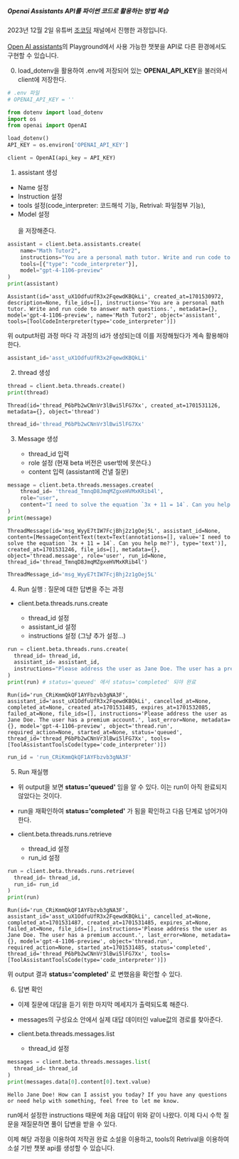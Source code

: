 ##### Openai Assistants API를 파이썬 코드로 활용하는 방법 복습
2023년 12월 2일 유튜버 [조코딩](https://youtube.com/@jocoding?si=a-vUWSv1NkJZFxS7) 채널에서 진행한 과정입니다.\
\
[Open AI assistants](https://platform.openai.com/assistants)의 Playground에서 사용 가능한 챗봇을 API로 다른 환경에서도 구현할 수 있습니다.

0. load_dotenv을 활용하여 .env에 저장되어 있는 **OPENAI_API_KEY**을 불러와서 client에 저장한다.

```python
# .env 파일
# OPENAI_API_KEY = ''
```

```python
from dotenv import load_dotenv
import os
from openai import OpenAI

load_dotenv()
API_KEY = os.environ['OPENAI_API_KEY']

client = OpenAI(api_key = API_KEY)
```

1. assistant 생성
- Name 설정
- Instruction 설정
- tools 설정(code_interpreter: 코드해석 기능, Retrival: 파일첨부 기능),
- Model 설정\
\
을 저장해준다.

```python
assistant = client.beta.assistants.create(
    name="Math Tutor2",
    instructions="You are a personal math tutor. Write and run code to answer math questions.",
    tools=[{"type": "code_interpreter"}],
    model="gpt-4-1106-preview"
)
print(assistant)
```

```
Assistant(id='asst_uX1OdfuUfR3x2FqewdKBQkLi', created_at=1701530972, description=None, file_ids=[], instructions='You are a personal math tutor. Write and run code to answer math questions.', metadata={}, model='gpt-4-1106-preview', name='Math Tutor2', object='assistant', tools=[ToolCodeInterpreter(type='code_interpreter')])

```

위 output처럼 과정 마다 각 과정의 id가 생성되는데 이를 저장해뒀다가 계속 활용해야 한다.

```python
assistant_id='asst_uX1OdfuUfR3x2FqewdKBQkLi'
```

2. thread 생성

```python
thread = client.beta.threads.create()
print(thread)
```

```
Thread(id='thread_P6bPb2wCNnVr3lBwi5lFG7Xx', created_at=1701531126, metadata={}, object='thread')

```

```python
thread_id='thread_P6bPb2wCNnVr3lBwi5lFG7Xx'
```

3. Message 생성
   
   - thread_id 입력
   - role 설정 (현재 beta 버전은 user밖에 못쓴다.)
   - content 입력 (assistant에 건낼 질문)

```python
message = client.beta.threads.messages.create(
    thread_id= 'thread_TmnqD8JmqMZgxeHVMxKRib4l',
    role="user", 
    content="I need to solve the equation `3x + 11 = 14`. Can you help me?"
)
print(message)
```

```
ThreadMessage(id='msg_WyyE7tIW7FcjBhj2z1gOej5L', assistant_id=None, content=[MessageContentText(text=Text(annotations=[], value='I need to solve the equation `3x + 11 = 14`. Can you help me?'), type='text')], created_at=1701531246, file_ids=[], metadata={}, object='thread.message', role='user', run_id=None, thread_id='thread_TmnqD8JmqMZgxeHVMxKRib4l')

```

```python
ThreadMessage_id='msg_WyyE7tIW7FcjBhj2z1gOej5L'
```

4. Run 실행 : 질문에 대한 답변을 주는 과정

- client.beta.threads.runs.create
  
  - thread_id 설정
  - assistant_id 설정
  - instructions 설정 (그냥 추가 설정...)

```python
run = client.beta.threads.runs.create(
  thread_id= thread_id,
  assistant_id= assistant_id,
  instructions="Please address the user as Jane Doe. The user has a premium account."
)
print(run) # status='queued' 에서 status='completed' 되야 완료
```

```
Run(id='run_CRiKmmQkQF1AYFbzvb3gNA3F', assistant_id='asst_uX1OdfuUfR3x2FqewdKBQkLi', cancelled_at=None, completed_at=None, created_at=1701531485, expires_at=1701532085, failed_at=None, file_ids=[], instructions='Please address the user as Jane Doe. The user has a premium account.', last_error=None, metadata={}, model='gpt-4-1106-preview', object='thread.run', required_action=None, started_at=None, status='queued', thread_id='thread_P6bPb2wCNnVr3lBwi5lFG7Xx', tools=[ToolAssistantToolsCode(type='code_interpreter')])

```

```python
run_id = 'run_CRiKmmQkQF1AYFbzvb3gNA3F'
```

5. Run 재실행

- 위 output을 보면 **status='queued'** 임을 알 수 있다. 이는 run이 아직 완료되지 않았다는 것이다.

- run을 재확인하여 **status='completed'** 가 됨을 확인하고 다음 단계로 넘어가야 한다.

- client.beta.threads.runs.retrieve
  
  - thread_id 설정
  - run_id 설정

```python
run = client.beta.threads.runs.retrieve(
  thread_id= thread_id,
  run_id= run_id
)
print(run)
```

```
Run(id='run_CRiKmmQkQF1AYFbzvb3gNA3F', assistant_id='asst_uX1OdfuUfR3x2FqewdKBQkLi', cancelled_at=None, completed_at=1701531487, created_at=1701531485, expires_at=None, failed_at=None, file_ids=[], instructions='Please address the user as Jane Doe. The user has a premium account.', last_error=None, metadata={}, model='gpt-4-1106-preview', object='thread.run', required_action=None, started_at=1701531485, status='completed', thread_id='thread_P6bPb2wCNnVr3lBwi5lFG7Xx', tools=[ToolAssistantToolsCode(type='code_interpreter')])

```

위 output 결과 **status='completed'** 로 변했음을 확인할 수 있다.

6. 답변 확인

- 이제 질문에 대답을 듣기 위한 마지막 메세지가 출력되도록 해준다.

- messages의 구성요소 안에서 실제 대답 데이터인 value값의 경로를 찾아준다.

- client.beta.threads.messages.list
  - thread_id 설정

```python
messages = client.beta.threads.messages.list(
  thread_id= thread_id
)
print(messages.data[0].content[0].text.value)
```

```
Hello Jane Doe! How can I assist you today? If you have any questions or need help with something, feel free to let me know.

```

run에서 설정한 instructions 때문에 처음 대답이 위와 같이 나왔다. 이제 다시 수학 질문을 재질문하면 풀이 답변을 받을 수 있다.

이제 해당 과정을 이용하여 저작권 완료 소설을 이용하고, tools의 Retrival을 이용하여 소설 기반 챗봇 api를 생성할 수 있습니다.